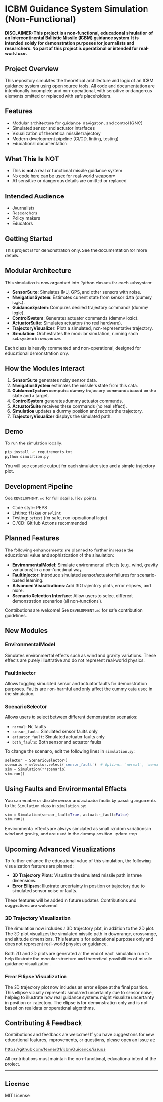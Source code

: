 # ICBM Guidance System Simulation (Non-Functional)

**DISCLAIMER: This project is a non-functional, educational simulation of an Intercontinental Ballistic Missile (ICBM) guidance system. It is intended solely for demonstration purposes for journalists and researchers. No part of this project is operational or intended for real-world use.**

## Project Overview
This repository simulates the theoretical architecture and logic of an ICBM guidance system using open source tools. All code and documentation are intentionally incomplete and non-operational, with sensitive or dangerous elements omitted or replaced with safe placeholders.

## Features
- Modular architecture for guidance, navigation, and control (GNC)
- Simulated sensor and actuator interfaces
- Visualization of theoretical missile trajectory
- Modern development pipeline (CI/CD, linting, testing)
- Educational documentation

## What This Is **NOT**
- This is **not** a real or functional missile guidance system
- No code here can be used for real-world weaponry
- All sensitive or dangerous details are omitted or replaced

## Intended Audience
- Journalists
- Researchers
- Policy makers
- Educators

## Getting Started
This project is for demonstration only. See the documentation for more details.

## Modular Architecture
This simulation is now organized into Python classes for each subsystem:
- **SensorSuite**: Simulates IMU, GPS, and other sensors with noise.
- **NavigationSystem**: Estimates current state from sensor data (dummy logic).
- **GuidanceSystem**: Computes desired trajectory commands (dummy logic).
- **ControlSystem**: Generates actuator commands (dummy logic).
- **ActuatorSuite**: Simulates actuators (no real hardware).
- **TrajectoryVisualizer**: Plots a simulated, non-representative trajectory.
- **Simulation**: Orchestrates the modular simulation, running each subsystem in sequence.

Each class is heavily commented and non-operational, designed for educational demonstration only.

## How the Modules Interact
1. **SensorSuite** generates noisy sensor data.
2. **NavigationSystem** estimates the missile's state from this data.
3. **GuidanceSystem** computes dummy trajectory commands based on the state and a target.
4. **ControlSystem** generates dummy actuator commands.
5. **ActuatorSuite** receives these commands (no real effect).
6. **Simulation** updates a dummy position and records the trajectory.
7. **TrajectoryVisualizer** displays the simulated path.

## Demo
To run the simulation locally:
```bash
pip install -r requirements.txt
python simulation.py
```
You will see console output for each simulated step and a simple trajectory plot.

## Development Pipeline
See `DEVELOPMENT.md` for full details. Key points:
- Code style: PEP8
- Linting: `flake8` or `pylint`
- Testing: `pytest` (for safe, non-operational logic)
- CI/CD: GitHub Actions recommended

## Planned Features
The following enhancements are planned to further increase the educational value and sophistication of the simulation:
- **EnvironmentalModel**: Simulate environmental effects (e.g., wind, gravity variations) in a non-functional way.
- **FaultInjector**: Introduce simulated sensor/actuator failures for scenario-based learning.
- **Advanced Visualizations**: Add 3D trajectory plots, error ellipses, and more.
- **Scenario Selection Interface**: Allow users to select different demonstration scenarios (all non-functional).

Contributions are welcome! See `DEVELOPMENT.md` for safe contribution guidelines.

## New Modules

### EnvironmentalModel
Simulates environmental effects such as wind and gravity variations. These effects are purely illustrative and do not represent real-world physics.

### FaultInjector
Allows toggling simulated sensor and actuator faults for demonstration purposes. Faults are non-harmful and only affect the dummy data used in the simulation.

### ScenarioSelector
Allows users to select between different demonstration scenarios:
- `normal`: No faults
- `sensor_fault`: Simulated sensor faults only
- `actuator_fault`: Simulated actuator faults only
- `both_faults`: Both sensor and actuator faults

To change the scenario, edit the following lines in `simulation.py`:

```python
selector = ScenarioSelector()
scenario = selector.select('sensor_fault')  # Options: 'normal', 'sensor_fault', 'actuator_fault', 'both_faults'
sim = Simulation(**scenario)
sim.run()
```

## Using Faults and Environmental Effects
You can enable or disable sensor and actuator faults by passing arguments to the `Simulation` class in `simulation.py`:

```python
sim = Simulation(sensor_fault=True, actuator_fault=False)
sim.run()
```

Environmental effects are always simulated as small random variations in wind and gravity, and are used in the dummy position update step.

## Upcoming Advanced Visualizations
To further enhance the educational value of this simulation, the following visualization features are planned:
- **3D Trajectory Plots**: Visualize the simulated missile path in three dimensions.
- **Error Ellipses**: Illustrate uncertainty in position or trajectory due to simulated sensor noise or faults.

These features will be added in future updates. Contributions and suggestions are welcome!

### 3D Trajectory Visualization
The simulation now includes a 3D trajectory plot, in addition to the 2D plot. The 3D plot visualizes the simulated missile path in downrange, crossrange, and altitude dimensions. This feature is for educational purposes only and does not represent real-world physics or guidance.

Both 2D and 3D plots are generated at the end of each simulation run to help illustrate the modular structure and theoretical possibilities of missile guidance visualization.

### Error Ellipse Visualization
The 2D trajectory plot now includes an error ellipse at the final position. This ellipse visually represents simulated uncertainty due to sensor noise, helping to illustrate how real guidance systems might visualize uncertainty in position or trajectory. The ellipse is for demonstration only and is not based on real data or operational algorithms.

## Contributing & Feedback
Contributions and feedback are welcome! If you have suggestions for new educational features, improvements, or questions, please open an issue at:

https://github.com/fennar01/icbmGuidance/issues

All contributions must maintain the non-functional, educational intent of the project.

---

## License
MIT License 